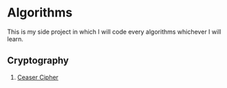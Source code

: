 # Algorithms

This is my side project in which I will code every algorithms whichever I will learn.


## Cryptography

1. [Ceaser Cipher](/cryptography/ceaser_cipher.py)